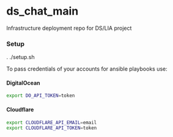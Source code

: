 # ds_chat_main
Infrastructure deployment repo for DS/LIA project


### Setup
 . ./setup.sh

To pass credentials of your accounts for ansible playbooks use:

#### DigitalOcean
```bash
export DO_API_TOKEN=token
```

#### Cloudflare
```bash
export CLOUDFLARE_API_EMAIL=email
export CLOUDFLARE_API_TOKEN=token
```